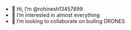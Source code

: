 - 👋 Hi, I’m @rohinesh13457899
- 👀 I’m interested in almost everything
- 💞️ I’m looking to collaborate on builing DRONES

<!---
rohinesh13457899/rohinesh13457899 is a ✨ special ✨ repository because its `README.md` (this file) appears on your GitHub profile.
You can click the Preview link to take a look at your changes.
--->
